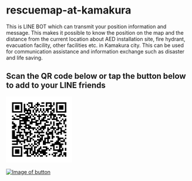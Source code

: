 # rescuemap-at-kamakura
This is LINE BOT which can transmit your position information and message.
This makes it possible to know the position on the map and the distance from the current location about AED installation site, fire hydrant, evacuation facility, other facilities etc. in Kamakura city.
This can be used for communication assistance and information exchange such as disaster and life saving.  
 
 
##  Scan the QR code below or tap the button below to add to your LINE friends
![Image of QR](https://github.com/snst-lab/rescuemap-at-kamakura/blob/master/public/img/qr.png)
 
[![Image of button](https://scdn.line-apps.com/n/line_add_friends/btn/ja.png)](https://line.me/R/ti/p/%40fug9250p)
 